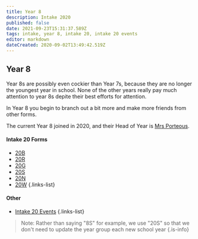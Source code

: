 ```yaml
---
title: Year 8
description: Intake 2020
published: false
date: 2021-09-23T15:31:37.589Z
tags: intake, year 8, intake 20, intake 20 events
editor: markdown
dateCreated: 2020-09-02T13:49:42.519Z
---
```


##  Year 8
Year 8s are possibly even cockier than Year 7s, because they are no longer the youngest year in school. None of the other years really pay much attention to year 8s depite their best efforts for attention.

In Year 8 you begin to branch out a bit more and make more friends from other forms.

The current Year 8 joined in 2020, and their Head of Year is [Mrs Porteous](/teachers/mrs-porteous).

#### Intake 20 Forms
- [20B](/students/intake20/b)
- [20R](/students/intake20/r)
- [20G](/students/intake20/g)
- [20S](/students/intake20/s)
- [20N](/students/intake20/n)
- [20W](/students/intake20/w)
{.links-list}

#### Other
- [Intake 20 Events](/students/intake20/events)
{.links-list}

> Note:  Rather than saying "8S" for example, we use "20S" so that we don't need to update the year group each new school year
{.is-info}